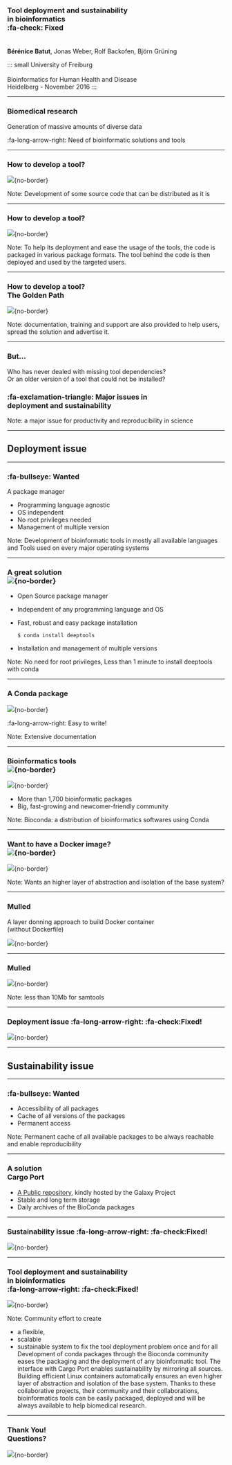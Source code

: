 ### Tool deployment and sustainability <br>in bioinformatics <br>:fa-check: Fixed<br><br>

**Bérénice Batut**, Jonas Weber, Rolf Backofen, Björn Grüning

::: small
University of Freiburg<br><br>Bioinformatics for Human Health and Disease<br>Heidelberg - November 2016
::: 

---

### Biomedical research

Generation of massive amounts of diverse data

:fa-long-arrow-right: Need of bioinformatic solutions and tools

----

### How to develop a tool?

![](http://localhost:8000/images/tool_development_1.png){no-border}

Note: Development of some source code that can be distributed as it is

----

### How to develop a tool?

![](http://localhost:8000/images/tool_development_packaging.png){no-border}

Note: To help its deployment and ease the usage of the tools, the code is packaged in various package formats.
The tool behind the code is then deployed and used by the targeted users.
 
----

### How to develop a tool?<br>The Golden Path

![](http://localhost:8000/images/tool_development_training_doc_support.png){no-border}

Note: documentation, training and support are also provided to help users, spread the solution and advertise it. 

----

### But...

Who has never dealed with missing tool dependencies?<br>
Or an older version of a tool that could not be installed?

### :fa-exclamation-triangle: Major issues in <br>deployment and sustainability

Note: a major issue for productivity and reproducibility in science

---

## Deployment issue

----

### :fa-bullseye: Wanted

A package manager
- Programming language agnostic
- OS independent
- No root privileges needed
- Management of multiple version
    
Note: Development of bioinformatic tools in mostly all available languages and Tools used on every major operating systems

----

### A great solution<br>![](http://localhost:8000/images/conda_logo.png){no-border}

- Open Source package manager
- Independent of any programming language and OS
- Fast, robust and easy package installation

  ```
  $ conda install deeptools
  ```
  
- Installation and management of multiple versions

Note: No need for root privileges, Less than 1 minute to install deeptools with conda

----

### A Conda package

![](http://localhost:8000/images/conda_package.png){no-border}

:fa-long-arrow-right: Easy to write!

Note: Extensive documentation

----

### Bioinformatics tools<br>![](http://localhost:8000/images/bioconda_logo.png){no-border}

![](http://localhost:8000/images/tool_development_bioconda_solution.png){no-border}

- More than 1,700 bioinformatic packages
- Big, fast-growing and newcomer-friendly community

Note: Bioconda: a distribution of bioinformatics softwares using Conda

----

### Want to have a Docker image?<br>![](http://localhost:8000/images/mulled.png){no-border}

![](http://localhost:8000/images/tool_development_mulled_solution.png){no-border}

Note: Wants an higher layer of abstraction and isolation of the base system?

----

### Mulled

A layer donning approach to build Docker container<br>(without Dockerfile)

![](http://localhost:8000/images/mulled_scheme_without_bioconda.png){no-border}

----

### Mulled

![](http://localhost:8000/images/mulled_scheme.png){no-border}

Note: less than 10Mb for samtools

----

### Deployment issue :fa-long-arrow-right: :fa-check:Fixed!

![](http://localhost:8000/images/tool_development_deployment.png){no-border}

---

## Sustainability issue

----

### :fa-bullseye: Wanted

- Accessibility of all packages
- Cache of all versions of the packages
- Permanent access

Note: Permanent cache of all available packages to be always reachable and enable reproducibility

----

### A solution<br>Cargo Port

- [A Public repository](https://depot.galaxyproject.org/software/), kindly hosted by the Galaxy Project
- Stable and long term storage
- Daily archives of the BioConda packages

----

### Sustainability issue :fa-long-arrow-right: :fa-check:Fixed!

![](http://localhost:8000/images/tool_development_sustainability.png){no-border}

---

### Tool deployment and sustainability <br>in bioinformatics<br> :fa-long-arrow-right: :fa-check:Fixed!

![](http://localhost:8000/images/tool_development_solution_scheme.png){no-border}

Note: Community effort to create 
  - a flexible, 
  - scalable
  - sustainable system 
to fix the tool deployment problem once and for all
Development of conda packages through the Bioconda community eases the packaging and the deployment of any bioinformatic tool. The interface with Cargo Port enables sustainability by mirroring all sources. Building efficient Linux containers automatically ensures an even higher layer of abstraction and isolation of the base system. Thanks to these collaborative projects, their community and their collaborations, bioinformatics tools can be easily packaged, deployed and will be always available to help biomedical research.

---

### Thank You!<br>Questions?

![](http://localhost:8000/images/tool_development_final_scheme.png){no-border}
